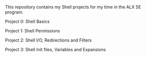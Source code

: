 This repository contains my Shell projects for my time in the ALX SE program.

Project 0: Shell Basics

Project 1: Shell Permissions

Project 2: Shell I/O, Redirections and Filters 

Project 3: Shell Init files, Variables and Expansions

